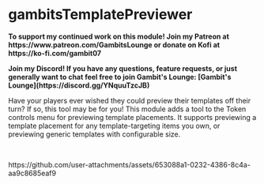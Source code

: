# gambitsTemplatePreviewer
<p><b>To support my continued work on this module! Join my Patreon at https://www.patreon.com/GambitsLounge or donate on Kofi at https://ko-fi.com/gambit07</b></p>
<p><b>Join my Discord! If you have any questions, feature requests, or just generally want to chat feel free to join Gambit's Lounge: [Gambit's Lounge](https://discord.gg/YNquuTzcJB)</b></p>
<p>Have your players ever wished they could preview their templates off their turn? If so, this tool may be for you! This module adds a tool to the Token controls menu for previewing template placements. It supports previewing a template placement for any template-targeting items you own, or previewing generic templates with configurable size.</p>
<p>&nbsp;</p>
<p>https://github.com/user-attachments/assets/653088a1-0232-4386-8c4a-aa9c8685eaf9</p>
